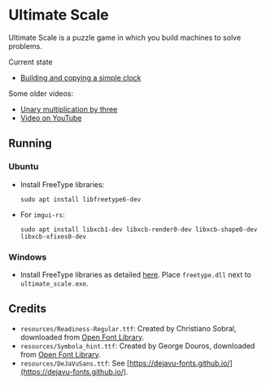 # Ultimate Scale

Ultimate Scale is a puzzle game in which you build machines to solve problems.

Current state
- [Building and copying a simple clock](https://streamable.com/zyv3t)

Some older videos: 
- [Unary multiplication by three](https://streamable.com/xnobu)
- [Video on YouTube](https://www.youtube.com/watch?v=qOKUS2cwufg)

## Running
### Ubuntu
- Install FreeType libraries:
    ```
    sudo apt install libfreetype6-dev
    ```
- For `imgui-rs`:
    ```
    sudo apt install libxcb1-dev libxcb-render0-dev libxcb-shape0-dev libxcb-xfixes0-dev
    ```
### Windows
- Install FreeType libraries as detailed [here](https://github.com/PistonDevelopers/freetype-sys). Place `freetype.dll` next to `ultimate_scale.exe`.

## Credits
- `resources/Readiness-Regular.ttf`: Created by Christiano Sobral, downloaded from [Open Font Library](https://fontlibrary.org/en/font/readiness).
- `resources/Symbola_hint.ttf`: Created by George Douros, downloaded from [Open Font Library](https://fontlibrary.org/en/font/symbola).
- `resources/DeJaVuSans.ttf`: See [https://dejavu-fonts.github.io/](https://dejavu-fonts.github.io/).
